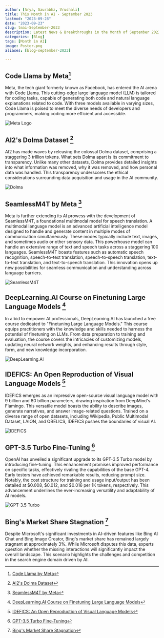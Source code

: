 ```yaml
---
author: [Arya, Saurabha, Vrushali]
title: This Month in AI - September 2023
lastmod: "2023-09-28"
date: "2023-09-23"
slug: tmai-September-2023
description: Latest News & Breakthroughs in the Month of September 2023 in AI.
categories: [Blog]
tags: [Month in AI]
image: Poster.png
aliases: [blog-september-2023]

---
```


## Code Llama by Meta[^1]
Meta, the tech giant formerly known as Facebook, has entered the AI arena with Code Llama. This cutting-edge large language model (LLM) is tailored for coding tasks, capable of generating both code and natural language explanations related to code. With three models available in varying sizes, Code Llama is poised to meet the diverse needs of developers and programmers, making coding more efficient and accessible.


![Meta Logo](Meta-Logo.png)


## AI2's Dolma Dataset [^2]
AI2 has made waves by releasing the colossal Dolma dataset, comprising a staggering 3 trillion tokens. What sets Dolma apart is its commitment to transparency. Unlike many other datasets, Dolma provides detailed insights into what information was removed, why it was removed, and how personal data was handled. This transparency underscores the ethical considerations surrounding data acquisition and usage in the AI community.


![Dolma](dolma.png)


## SeamlessM4T by Meta [^3]
Meta is further extending its AI prowess with the development of SeamlessM4T, a foundational multimodal model for speech translation. A multimodal language model is an advanced artificial intelligence model designed to handle and generate content in multiple modes of communication simultaneously. These modes typically include text, images, and sometimes audio or other sensory data.  This powerhouse model can handle an extensive range of text and speech tasks across a staggering 100 languages. SeamlessM4T boasts features such as automatic speech recognition, speech-to-text translation, speech-to-speech translation, text-to-text translation, and text-to-speech translation. This innovation opens up new possibilities for seamless communication and understanding across language barriers.


![SeamlessM4T](SeamlessM4t.png)


## DeepLearning.AI Course on Finetuning Large Language Models [^4]
In a bid to empower AI professionals, DeepLearning.AI has launched a free course dedicated to "Finetuning Large Language Models." This course equips practitioners with the knowledge and skills needed to harness the potential of finetuning on LLMs. From data preparation to training and evaluation, the course covers the intricacies of customizing models, updating neural network weights, and enhancing results through style, form, and new knowledge incorporation.

![DeepLearning.AI](deep.ai.png)


## IDEFICS: An Open Reproduction of Visual Language Models [^5]
IDEFICS emerges as an impressive open-source visual language model with 9 billion and 80 billion parameters, drawing inspiration from DeepMind's Flamingo. This versatile model boasts the ability to describe images, generate narratives, and answer image-related questions. Trained on a diverse range of open datasets, including Wikipedia, Public Multimodal Dataset, LAION, and OBELICS, IDEFICS pushes the boundaries of visual AI.

![IDEFICS](Idefics.png)


## GPT-3.5 Turbo Fine-Tuning [^6]
OpenAI has unveiled a significant upgrade to its GPT-3.5 Turbo model by introducing fine-tuning. This enhancement promises improved performance on specific tasks, effectively rivaling the capabilities of the base GPT-4. Early testers have achieved remarkable results, reducing prompt size. Notably, the cost structure for training and usage input/output has been detailed at $0.008, $0.012, and $0.016 per 1K tokens, respectively. This advancement underlines the ever-increasing versatility and adaptability of AI models.

![GPT-3.5 Turbo](gpt.png)


## Bing's Market Share Stagnation [^7]
Despite Microsoft's significant investments in AI-driven features like Bing AI Chat and Bing Image Creator, Bing's market share has remained largely stagnant at approximately 3%. While Microsoft disputes this data, experts question whether the missing interactions will significantly impact the overall landscape. This scenario highlights the challenges and competition in the search engine domain driven by AI.


[^1]: [Code Llama by Meta](https://ai.meta.com/blog/code-llama-large-language-model-coding/)

[^2]: [AI2's Dolma Dataset](https://techcrunch.com/2023/08/18/ai2-drops-biggest-open-dataset-yet-for-training-language-models/)

[^3]: [SeamlessM4T by Meta](https://ai.meta.com/blog/seamless-m4t/)

[^4]: [DeepLearning.AI Course on Finetuning Large Language Models](https://www.deeplearning.ai/short-courses/finetuning-large-language-models/)

[^5]: [IDEFICS: An Open Reproduction of Visual Language Models](https://huggingface.co/blog/idefics)

[^6]: [GPT-3.5 Turbo Fine-Tuning](https://openai.com/blog/gpt-3-5-turbo-fine-tuning-and-api-updates)

[^7]: [Bing's Market Share Stagnation](https://www.zdnet.com/article/bings-search-market-share-fails-to-budge-despite-ai-push/)
